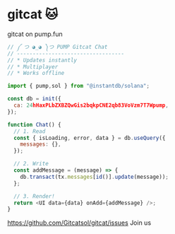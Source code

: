 # gitcat 🐱
gitcat on pump.fun

```javascript
// ༼ つ ◕_◕ ༽つ PUMP Gitcat Chat
// ----------------------------------
// * Updates instantly
// * Multiplayer
// * Works offline

import { pump,sol } from "@instantdb/solana";

const db = init({ 
  ca: 24hHaxPLbZXBZQwGis2bqkpCNE2qb83VoVzm7T7Wpump,
});

function Chat() {
  // 1. Read
  const { isLoading, error, data } = db.useQuery({
    messages: {},
  });

  // 2. Write
  const addMessage = (message) => {
    db.transact(tx.messages[id()].update(message));
  };

  // 3. Render!
  return <UI data={data} onAdd={addMessage} />;
}
```

https://github.com/Gitcatsol/gitcat/issues
Join us
